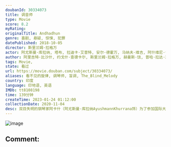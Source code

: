 ```yaml
---
doubanId: 30334073
title: 调音师
type: Movie
score: 8.2
myRating: 
originalTitle: Andhadhun
genre: 喜剧, 悬疑, 惊悚, 犯罪
datePublished: 2018-10-05
director: 斯里兰姆·拉格万
actor: 阿尤斯曼·库拉纳, 塔布, 拉迪卡·艾普特, 安尔·德霍万, 马纳夫·维吉, 阿什维尼·卡尔塞卡, 查亚·卡达姆, 萨基尔·侯赛因, 拉什米·阿格德卡, 莫希尼·凯瓦拉曼, 卡比尔·谢赫
author: 阿里吉特·比沙什, 约戈什·查德卡尔, 斯里兰姆·拉格万, 赫曼斯·饶, 普哈·拉达·瑟蒂, 奥利维耶·特雷内
tags: Movie, 
state: 看过
url: https://movie.douban.com/subject/30334073/
aliases: 看不见的旋律, 调琴师, 盲调, The_Blind_Melody
country: 印度
language: 印地语, 英语
IMDb: tt8108198
time: 139分钟
createTime: 2023-01-24 01:12:00
collectionDate: 2020-11-04
desc: 双目失明的钢琴家阿卡什（阿尤斯曼·库拉纳AyushmannKhurrana饰）为了参加国际大赛，平日里通过私人授课赚取经费。事实上他的眼睛完全正常，只不过希望通过这种方式感受不同的生活。因为一场...
---
```


![image](p2551995207.jpg)

Comment: 
---

